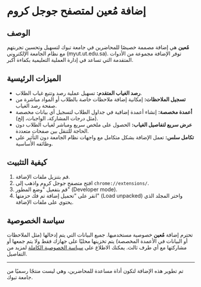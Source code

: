 # إضافة مُعين لمتصفح جوجل كروم

## الوصف

**مُعين** هي إضافة مصممة خصيصًا للمحاضرين في جامعة تبوك لتسهيل وتحسين تجربتهم مع نظام الجامعة الإلكتروني (myut.ut.edu.sa). توفر الإضافة مجموعة من الأدوات المتقدمة التي تساعد في إدارة العملية التعليمية بكفاءة أكبر.

## الميزات الرئيسية

- **رصد الغياب المتقدم:** تسهيل عملية رصد وتتبع غياب الطلاب.
- **تسجيل الملاحظات:** إمكانية إضافة ملاحظات خاصة بالطلاب أو المواد مباشرة من صفحة رصد الغياب.
- **أعمدة مخصصة:** إنشاء أعمدة إضافية في جداول الطلاب لتسجيل أي بيانات مخصصة (مثل درجات المشاركة، الواجبات، إلخ).
- **عرض سريع لتفاصيل الغياب:** الحصول على ملخص سريع ومباشر لغياب الطلاب دون الحاجة للتنقل بين صفحات متعددة.
- **تكامل سلس:** تعمل الإضافة بشكل متكامل مع واجهات نظام الجامعة دون التأثير على وظائفه الأساسية.

## كيفية التثبيت

1.  قم بتنزيل ملفات الإضافة.
2.  افتح متصفح جوجل كروم واذهب إلى `chrome://extensions/`.
3.  قم بتفعيل "وضع المطور" (Developer mode).
4.  انقر على "تحميل إضافة تم فك حزمتها" (Load unpacked) واختر المجلد الذي يحتوي على ملفات الإضافة.

## سياسة الخصوصية

تحترم إضافة **مُعين** خصوصية مستخدميها. جميع البيانات التي يتم إدخالها (مثل الملاحظات أو البيانات في الأعمدة المخصصة) يتم تخزينها محليًا على جهازك فقط ولا يتم جمعها أو مشاركتها مع أي طرف ثالث. يمكنك الاطلاع على [سياسة الخصوصية الكاملة]([privacy_policy.html](https://alamriomar.github.io/moeen/privacy_policy.html)) لمزيد من التفاصيل.

---

تم تطوير هذه الإضافة لتكون أداة مساعدة للمحاضرين، وهي ليست منتجًا رسميًا من جامعة تبوك.

